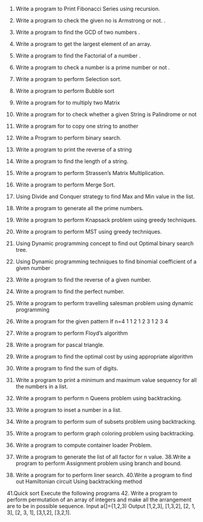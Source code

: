 1.	Write a program to Print Fibonacci Series using recursion. 
2.	Write a program to check the given no is Armstrong or not.  .
3.	Write a program to find the GCD of two numbers .
4.	Write a program to get the largest element of an array. 
5.	Write a program  to find the Factorial of a number .
6.	Write a program  to check a number is a prime number or not .
7.	Write a program   to perform Selection sort.  
8.	 Write a program   to perform Bubble sort
9.	Write a program for to multiply two Matrix 
10.   Write a program for to check whether a given String is Palindrome or  not   
11.	Write a program for to copy one string to another 
12. Write a Program to perform binary search.
13.	Write a program   to print the reverse of a string
14.	Write a program   to find the length of a string.
15.	Write a program to perform Strassen’s Matrix Multiplication.
16.	Write a program to perform Merge Sort.
17.	Using Divide and Conquer strategy to find Max and Min value in the list.
18.	Write a program   to generate all the prime numbers.
19.	 Write a program to perform Knapsack problem using greedy techniques.
20.	Write a program to perform MST using greedy techniques.
21.	 Using Dynamic programming concept to find out Optimal binary search tree.
22.	Using Dynamic programming techniques to find binomial coefficient of a given number
23.	Write a program   to find the reverse of a given number.
24.	Write a program   to find the perfect number.
25.	Write a program to perform travelling salesman problem using dynamic programming
26.	Write a program for the given pattern
If n=4       1
           1	 2
   	    1    2    3
    1   2    3    4

28.	Write a program to perform Floyd’s algorithm
29.	 Write a program for pascal triangle.
30.	Write a program to find the optimal cost by using appropriate algorithm
31.	Write a program to find the sum of digits.
32.	Write a program to print a minimum and maximum value sequency for all the numbers in a list.
33.	Write a program to perform n Queens problem using backtracking.
34.	Write a program to inset a number in a list.
34. Write a program to perform sum of subsets problem using backtracking.               
35. Write a program to perform graph coloring problem using backtracking.
36. Write a program to compute container loader Problem.
37. Write a program to generate the list of all factor for n value.
38.Write a program to perform Assignment problem using branch and bound.
39. Write a program for to perform liner search.
40.Write a program to find out Hamiltonian circuit Using backtracking method

41.Quick sort
Execute the following programs
42. Write a program to perform permutation of an array of integers and make all the  arrangement are to be in possible sequence.
Input  a{]={1,2,3)    Output  [1,2,3], [1,3,2], [2, 1, 3], [2, 3, 1], [3,1,2], [3,2,1].
